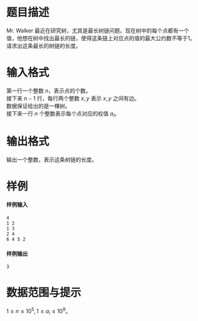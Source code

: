 
# 题目描述

Mr. Walker 最近在研究树，尤其是最长树链问题。现在树中的每个点都有一个值，他想在树中找出最长的链，使得这条链上对应点的值的最大公约数不等于$1$。请求出这条最长的树链的长度。  

# 输入格式

第一行一个整数 $n$，表示点的个数。  
接下来 $n-1$ 行，每行两个整数 $x,y$ 表示 $x,y$ 之间有边。  
数据保证给出的是一棵树。  
接下来一行 $n$ 个整数表示每个点对应的权值 $a_i$。


# 输出格式

输出一个整数，表示这条树链的长度。

# 样例

#### 样例输入
```plain
4
1 2
1 3
2 4
6 4 5 2
```


#### 样例输出
```plain
3
```


# 数据范围与提示

$1 \leq n \leq 10^5, 1 \leq a_i  \leq 10^9$。

